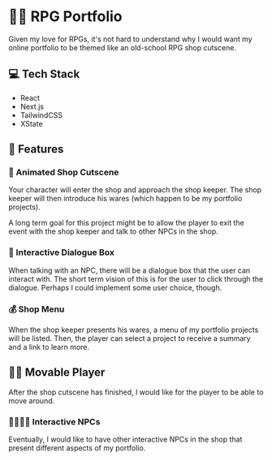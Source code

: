 # 🧙‍♂️ RPG Portfolio

Given my love for RPGs, it's not hard to understand why I would want my online portfolio to be themed like an old-school RPG shop cutscene.

## 💻 Tech Stack

- React
- Next.js
- TailwindCSS
- XState

## 🌟 Features

### 👑 Animated Shop Cutscene

Your character will enter the shop and approach the shop keeper. The shop keeper will then introduce his wares (which happen to be my portfolio projects).

A long term goal for this project might be to allow the player to exit the event with the shop keeper and talk to other NPCs in the shop.

### 💬 Interactive Dialogue Box

When talking with an NPC, there will be a dialogue box that the user can interact with. The short term vision of this is for the user to click through the dialogue. Perhaps I could implement some user choice, though.

### 💰 Shop Menu

When the shop keeper presents his wares, a menu of my portfolio projects will be listed. Then, the player can select a project to receive a summary and a link to learn more.

## 🚶‍♂️ Movable Player

After the shop cutscene has finished, I would like for the player to be able to move around.

### 👨‍👩‍👧‍👧 Interactive NPCs

Eventually, I would like to have other interactive NPCs in the shop that present different aspects of my portfolio.
